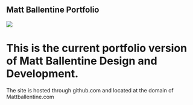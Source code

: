 ## Matt Ballentine Portfolio
![](http://mattballentine.com/img/portfolio/LogoDesign/icon.jpg)
# This is the current portfolio version of Matt Ballentine Design and Development.
The site is hosted through github.com and located at the domain of Mattballentine.com

